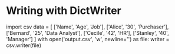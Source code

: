 # Writing with DictWriter
import csv
data = [
    ['Name', 'Age', 'Job'],
    ['Alice', '30', 'Purchaser'],
    ['Bernard', '25', 'Data Analyst'],
    ['Cecile', '42', 'HR'],
    ['Stanley', '40', 'Manager']
]
with open('output.csv', 'w', newline='') as file:
    writer = csv.writer(file)
    
 

